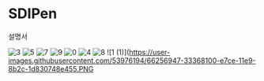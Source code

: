 # SDIPen

설명서

![3](https://user-images.githubusercontent.com/53976194/66256940-316cbd80-e7ce-11e9-910c-233aec9f0d24.PNG)
![5](https://user-images.githubusercontent.com/53976194/66256941-316cbd80-e7ce-11e9-85ba-add1195cf0ca.PNG)
![7](https://user-images.githubusercontent.com/53976194/66256942-32055400-e7ce-11e9-8e1f-e78b5af0d168.PNG)
![9](https://user-images.githubusercontent.com/53976194/66256943-32055400-e7ce-11e9-8902-2622508c265a.PNG)
![0](https://user-images.githubusercontent.com/53976194/66256944-329dea80-e7ce-11e9-9f75-63b94a0284f3.PNG)
![4](https://user-images.githubusercontent.com/53976194/66256945-329dea80-e7ce-11e9-9ee9-8001f6e63643.PNG)
![8](https://user-images.githubusercontent.com/53976194/66256946-329dea80-e7ce-11e9-87a2-089dc4f2c779.PNG)
![1 (1)](https://user-images.githubusercontent.com/53976194/66256947-33368100-e7ce-11e9-8b2c-1d830748e455.PNG
